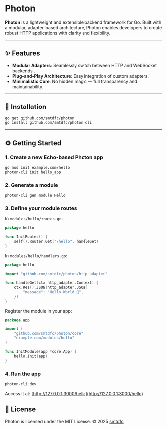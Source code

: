 # Photon

**Photon** is a lightweight and extensible backend framework for Go. Built with a modular, adapter-based architecture, Photon enables developers to create robust HTTP applications with clarity and flexibility.

---

## ✨ Features

* **Modular Adapters**: Seamlessly switch between HTTP and WebSocket backends .
* **Plug-and-Play Architecture**: Easy integration of custom adapters.
* **Minimalistic Core**: No hidden magic — full transparency and maintainability.

---

## 🚀 Installation

```bash
go get github.com/smtdfc/photon
go install github.com/smtdfc/photon-cli
```

---

## ⚙️ Getting Started

### 1. Create a new Echo-based Photon app

```bash
go mod init example.com/hello
photon-cli init hello_app
```

### 2. Generate a module

```bash
photon-cli gen module Hello
```

### 3. Define your module routes

In `modules/hello/routes.go`:

```go
package hello

func InitRoutes() {
    self().Router.Get("/hello", handleGet)
}
```

In `modules/hello/handlers.go`:

```go
package hello

import "github.com/smtdfc/photon/http_adapter"

func handleGet(ctx http_adapter.Context) {
    ctx.Res().JSON(http_adapter.JSON{
        "message": "Hello World 🚀",
    })
}
```

Register the module in your app:

```go
package app

import (
    "github.com/smtdfc/photon/core"
    "example.com/modules/hello"
)

func InitModule(app *core.App) {
    hello.Init(app)
}
```

### 4. Run the app

```bash
photon-cli dev
```

Access it at:
[http://127.0.0.1:3000/hello](http://127.0.0.1:3000/hello)


## 📜 License

Photon is licensed under the MIT License.
© 2025 [smtdfc](https://github.com/smtdfc)

